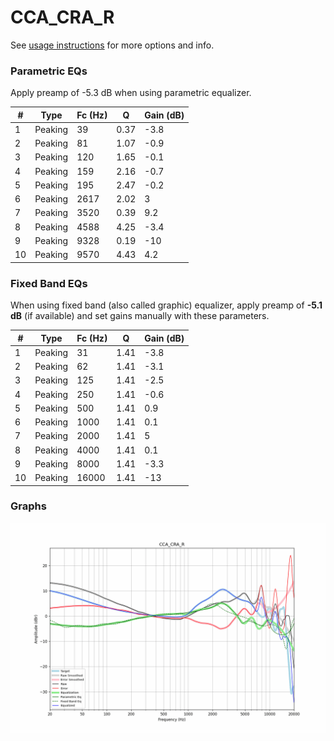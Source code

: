 # CCA_CRA_R
See [usage instructions](https://github.com/jaakkopasanen/AutoEq#usage) for more options and info.

### Parametric EQs
Apply preamp of -5.3 dB when using parametric equalizer.

|   # | Type    |   Fc (Hz) |    Q |   Gain (dB) |
|-----|---------|-----------|------|-------------|
|   1 | Peaking |        39 | 0.37 |        -3.8 |
|   2 | Peaking |        81 | 1.07 |        -0.9 |
|   3 | Peaking |       120 | 1.65 |        -0.1 |
|   4 | Peaking |       159 | 2.16 |        -0.7 |
|   5 | Peaking |       195 | 2.47 |        -0.2 |
|   6 | Peaking |      2617 | 2.02 |         3   |
|   7 | Peaking |      3520 | 0.39 |         9.2 |
|   8 | Peaking |      4588 | 4.25 |        -3.4 |
|   9 | Peaking |      9328 | 0.19 |       -10   |
|  10 | Peaking |      9570 | 4.43 |         4.2 |

### Fixed Band EQs
When using fixed band (also called graphic) equalizer, apply preamp of **-5.1 dB** (if available) and set gains manually with these parameters.

|   # | Type    |   Fc (Hz) |    Q |   Gain (dB) |
|-----|---------|-----------|------|-------------|
|   1 | Peaking |        31 | 1.41 |        -3.8 |
|   2 | Peaking |        62 | 1.41 |        -3.1 |
|   3 | Peaking |       125 | 1.41 |        -2.5 |
|   4 | Peaking |       250 | 1.41 |        -0.6 |
|   5 | Peaking |       500 | 1.41 |         0.9 |
|   6 | Peaking |      1000 | 1.41 |         0.1 |
|   7 | Peaking |      2000 | 1.41 |         5   |
|   8 | Peaking |      4000 | 1.41 |         0.1 |
|   9 | Peaking |      8000 | 1.41 |        -3.3 |
|  10 | Peaking |     16000 | 1.41 |       -13   |

### Graphs
![](./CCA_CRA_R.png)

